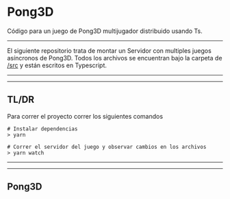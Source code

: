 # Pong3D
Código para un juego de Pong3D multijugador distribuido usando Ts.

---

El siguiente repositorio trata de montar un Servidor con multiples juegos asíncronos de Pong3D. Todos los archivos se encuentran bajo la carpeta de [/src](./src) y están escritos en Typescript.

---
---

## TL/DR
Para correr el proyecto correr los siguientes comandos  

```console
# Instalar dependencias
> yarn

# Correr el servidor del juego y observar cambios en los archivos
> yarn watch
```

---
---

## Pong3D
